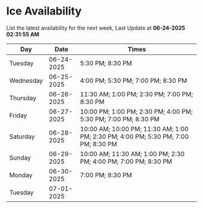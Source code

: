 # Ice Availability

List the latest availability for the next week, Last Update at **06-24-2025 02:31:55 AM**

| Day         | Date        | Times       |
| ----------- | ----------- | ----------- |
|Tuesday|06-24-2025|5:30 PM; 8:30 PM|
|Wednesday|06-25-2025|4:00 PM; 5:30 PM; 7:00 PM; 8:30 PM|
|Thursday|06-26-2025|11:30 AM; 1:00 PM; 2:30 PM; 7:00 PM; 8:30 PM|
|Friday|06-27-2025|10:00 PM; 1:00 PM; 2:30 PM; 4:00 PM; 5:30 PM; 7:00 PM; 8:30 PM|
|Saturday|06-28-2025|10:00 AM; 10:00 PM; 11:30 AM; 1:00 PM; 2:30 PM; 4:00 PM; 5:30 PM; 7:00 PM; 8:30 PM|
|Sunday|06-29-2025|10:00 AM; 11:30 AM; 1:00 PM; 2:30 PM; 4:00 PM; 7:00 PM; 8:30 PM|
|Monday|06-30-2025|7:00 PM; 8:30 PM|
|Tuesday|07-01-2025||
